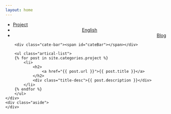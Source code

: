 ```yaml
---
layout: home
---
```


<div class="index-content project">
    <div class="section">
        <ul class="artical-cate">
            <li class="on"><a href="/project"><span>Project</span></a></li>
            <li style="text-align:center"><a href="/dump"><span>English</span></a></li>
            <li style="text-align:right"><a href="/"><span>Blog</span></a></li>
        </ul>

        <div class="cate-bar"><span id="cateBar"></span></div>

        <ul class="artical-list">
        {% for post in site.categories.project %}
            <li>
                <h2>
                    <a href="{{ post.url }}">{{ post.title }}</a>
                </h2>
                <div class="title-desc">{{ post.description }}</div>
            </li>
        {% endfor %}
        </ul>
    </div>
    <div class="aside">
    </div>
</div>
